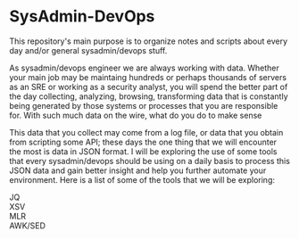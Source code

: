 # SysAdmin-DevOps
This repository's main purpose is to organize notes and scripts about every day and/or general sysadmin/devops stuff.  

As sysadmin/devops engineer we are always working with data.  Whether your main job may be maintaing hundreds or perhaps thousands of servers as an SRE or working as a security analyst, you will spend the better part of the day collecting, analyzing, browsing, transforming data that is constantly being generated by those systems or processes that you are responsible for.   With such much data on the wire, what do you do to make sense 

This data that you collect may come from a log file, or data that you obtain from scripting some API; these days the one thing that we will encounter the most is data in JSON format.  I will be exploring the use of some tools that every sysadmin/devops should be using on a daily basis to process this JSON data and gain better insight and help you further automate your environment.  Here is a list of some of the tools that we will be exploring:

JQ<br>
XSV<br>
MLR<br>
AWK/SED<br>


